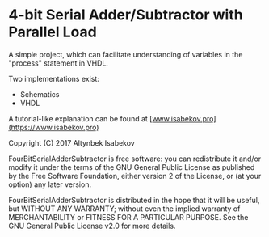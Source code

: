 # 4-bit Serial Adder/Subtractor with Parallel Load
A simple project, which can facilitate understanding of variables in the "process" statement in VHDL.

Two implementations exist:
- Schematics
- VHDL

A tutorial-like explanation can be found at [www.isabekov.pro](https://www.isabekov.pro)

Copyright (C) 2017 Altynbek Isabekov

FourBitSerialAdderSubtractor is free software: you can redistribute it and/or modify it under the terms of the GNU General Public License as published by the Free Software Foundation, either version 2 of 
the License, or (at your option) any later version.

FourBitSerialAdderSubtractor is distributed in the hope that it will be useful, but WITHOUT ANY WARRANTY; without even the implied warranty of MERCHANTABILITY or FITNESS FOR A PARTICULAR PURPOSE. See the 
GNU General Public License v2.0 for more details.
